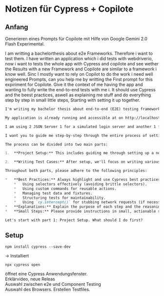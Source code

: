 # Notizen für Cypress + Copilote

## Anfang

Generieren eines Prompts für Copilote mit Hilfe von Google Gemini 2.0 Flash Experimental.

I am writting a bachelorthesis about e2e Frameworks. Therefore i want to test them. I have written an application which i did tests with webdriverio, now i want to tests the whole app with Cypress and copilote and see wether the Results with a new Framework and Copilote are similar to a framework i know well. Sinc I mostly want to rely on Copilot to do the work i need well engineered Prompts, can you help me by writting the First prompt for this expiriment for Copilote. Give it the context of me having the app and wanting to fully write the end-to-end tests with me i. It should use Cypress and the beest practices, aswell as explaining me stuff and do everything step by step in small little steps, Starting with setting it up together. 

```markdown
I'm writing my bachelor thesis about end-to-end (E2E) testing frameworks. I've already tested my application using WebdriverIO. Now, I want to test the *same* application using Cypress and rely heavily on your assistance via prompts. The goal is to compare the results and effort with a familiar framework (WebdriverIO) and explore how effective AI assistance (you!) can be in this process.

My application is already running and accessible at on http://localhost:4200/.

I am using 2 JSON Server 1 for a simulated login server and another 1 for a Database. 

I want you to guide me step-by-step through the entire process of setting up and writing E2E tests with Cypress, focusing on best practices. Please break down each step into small, manageable tasks and explain the reasoning behind your suggestions. I want to learn along the way.

The process can be divided into two main parts:

1.  **Project Setup:** This includes guiding me through setting up a new Cypress project in my existing application's directory (or a separate test directory if that's better practice). This includes installing Cypress, configuring any necessary files (like `cypress.config.js` or `cypress.config.ts`), and explaining the project structure.

2.  **Writing Test Cases:** After setup, we'll focus on writing various test cases to cover different user flows in my application.

Throughout both parts, please adhere to the following principles:

*   **Best Practices:** Always highlight and use Cypress best practices, such as:
    *   Using selectors effectively (avoiding brittle selectors).
    *   Using custom commands for reusable actions.
    *   Managing test data and fixtures.
    *   Structuring tests for maintainability.
    *   Using `cy.intercept()` for stubbing network requests (if necessary).
*   **Explanations:** Explain the purpose of each step and the reasoning behind the chosen approach. This is crucial for my learning and thesis.
*   **Small Steps:** Please provide instructions in small, actionable steps. Don't overwhelm me with large chunks of code or complex configurations at once.

Let's start with part 1: Project Setup. What should I do first?
```
## Setup
```
npm install cypress --save-dev
```
-> Installiert
```
npx cypress open
```
öffnet eine Cypress Anwendungsfenster.  
Erklärvideo, neue Releas  
Auswahl zwischen e2e und Component Testing  
Auswahl des Browsers.
Erstellen Testfiles. 